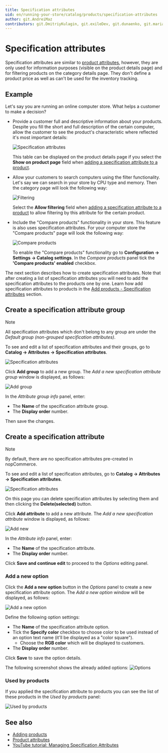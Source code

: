 ```yaml
---
title: Specification attributes
uid: en/running-your-store/catalog/products/specification-attributes
author: git.AndreiMaz
contributors: git.DmitriyKulagin, git.exileDev, git.dunaenko, git.mariannk
---
```


# Specification attributes

Specification attributes are similar to [product attributes](xref:en/running-your-store/catalog/products/product-attributes), however, they are only used for information purposes (visible on the product details page) and for filtering products on the category details page. They don't define a product price as well as can't be used for the inventory tracking.

## Example

Let's say you are running an online computer store. What helps a customer to make a decision?

- Provide a customer full and descriptive information about your products. Despite you fill the short and full description of the certain computer, allow the customer to see the product's characteristic where reflected it's most important details:

  ![Specification attributes](_static/specification-attributes/specs.jpg)

  This table can be displayed on the product details page if you select the **Show on product page** field when [adding a specification attribute to a product](xref:en/running-your-store/catalog/products/add-products#specification-attributes).

- Allow your customers to search computers using the filter functionality. Let's say we can search in your store by CPU type and memory. Then the category page will look the following way:

  ![Filtering](_static/specification-attributes/filter.jpg)

  Select the **Allow filtering** field when [adding a specification attribute to a product](xref:en/running-your-store/catalog/products/add-products#specification-attributes) to allow filtering by this attribute for the certain product.

- Include the "Compare products" functionality in your store. This feature is also uses specification attributes. For your computer store the "Compare products" page will look the following way:
  
  ![Compare products](_static/specification-attributes/compare.jpg)

  To enable the "Compare products" functionality go to **Configuration → Settings → Catalog settings**. In the *Compare products* panel tick the **'Compare products' enabled** checkbox.

The next section describes how to create specification attributes. Note that after creating a list of specification attributes you will need to add the specification attributes to the products one by one. Learn how add specification attributes to products in the [Add products - Specification attributes](xref:en/running-your-store/catalog/products/add-products#specification-attributes) section.

## Create a specification attribute group

> [!NOTE]
>
> All specification attributes which don't belong to any group are under the *Default group (non-grouped specification attributes)*.

To see and edit a list of specification attributes and their groups, go to **Catalog → Attributes → Specification attributes**.

![Specification attributes](_static/specification-attributes/specification_attributes.jpg)

Click **Add group** to add a new group. The *Add a new specification attribute group* window is displayed, as follows:

![Add group](_static/specification-attributes/specification_group.jpg)

In the *Attribute group info* panel, enter:

- The **Name** of the specification attribute group.
- The **Display order** number.

Then save the changes.

## Create a specification attribute

> [!NOTE]
>
> By default, there are no specification attributes pre-created in nopCommerce.

To see and edit a list of specification attributes, go to **Catalog → Attributes → Specification attributes**.

![Specification attributes](_static/specification-attributes/specification_attributes.jpg)

On this page you can delete specification attributes by selecting them and then clicking the **Delete(selected)** button.

Click **Add attribute** to add a new attribute. The *Add a new specification attribute* window is displayed, as follows:

![Add new](_static/specification-attributes/new-attribute.jpg)

In the *Attribute info* panel, enter:

- The **Name** of the specification attribute.
- The **Display order** number.

Click **Save and continue edit** to proceed to the *Options* editing panel.

### Add a new option

Click the **Add a new option** button in the *Options* panel to create a new specification attribute option. The *Add a new option* window will be displayed, as follows:

![Add a new option](_static/specification-attributes/add_a_new_option.jpg)

Define the following option settings:

- The **Name** of the specification attribute option.
- Tick the **Specify color** checkbox to choose color to be used instead of an option text name (it'll be displayed as a "color square").
  - Choose the **RGB color** which will be displayed to customers.
- The **Display order** number.

Click **Save** to save the option details.

The following screenshot shows the already added options:
![Options](_static/specification-attributes/options.jpg)

### Used by products

If you applied the specification attribute to products you can see the list of these products in the *Used by products* panel:

![Used by products](_static/specification-attributes/used-by.jpg)

## See also

- [Adding products](xref:en/running-your-store/catalog/products/add-products)
- [Product attributes](xref:en/running-your-store/catalog/products/product-attributes)
- [YouTube tutorial: Managing Specification Attributes](https://www.youtube.com/watch?v=YmD_vHqWzQw&index=11&list=PLnL_aDfmRHwsbhj621A-RFb1KnzeFxYz4)
